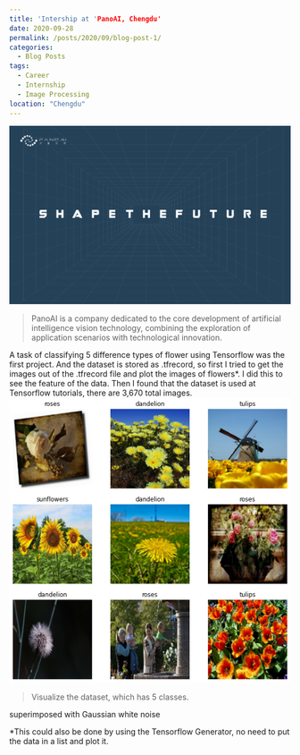 ```yaml
---
title: 'Intership at 'PanoAI, Chengdu'
date: 2020-09-28
permalink: /posts/2020/09/blog-post-1/
categories:
  - Blog Posts
tags:
  - Career
  - Internship
  - Image Processing 
location: "Chengdu"
---
```

<img src='/images/Panoai.png'>

> PanoAI is a company dedicated to the core development of artificial intelligence vision technology, combining the exploration of application scenarios with technological innovation.

A task of classifying 5 difference types of flower using Tensorflow was the first project.  And the dataset is stored as .tfrecord, so first I tried to get the images out of the .tfrecord file and plot the images of flowers*. I did this to see the feature of the data. Then I found that the dataset is used at Tensorflow tutorials, there are 3,670 total images. 
<img src='/images/output_wBmEA9c0JYes_0.png'>
> Visualize the dataset, which has 5 classes.

superimposed with Gaussian white noise

*This could also be done by using the Tensorflow Generator, no need to put the data in a list and plot it.